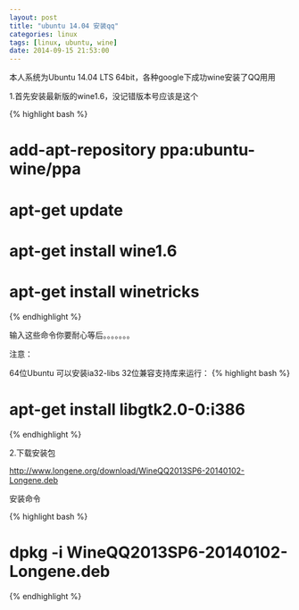 ```yaml
---
layout: post
title: "ubuntu 14.04 安装qq"
categories: linux
tags: [linux, ubuntu, wine]
date: 2014-09-15 21:53:00
---
```


 本人系统为Ubuntu 14.04 LTS 64bit，各种google下成功wine安装了QQ用用

1.首先安装最新版的wine1.6，没记错版本号应该是这个

{% highlight bash %}
# add-apt-repository ppa:ubuntu-wine/ppa
# apt-get update
# apt-get install wine1.6
# apt-get install winetricks
{% endhighlight %}

输入这些命令你要耐心等后。。。。。。。


注意：

64位Ubuntu 可以安装ia32-libs 32位兼容支持库来运行：
{% highlight bash %}
# apt-get install libgtk2.0-0:i386
{% endhighlight %}


2.下载安装包

http://www.longene.org/download/WineQQ2013SP6-20140102-Longene.deb

安装命令


{% highlight bash %}
# dpkg -i WineQQ2013SP6-20140102-Longene.deb
{% endhighlight %}
